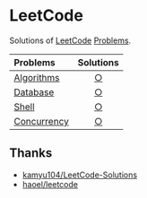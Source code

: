 # LeetCode
Solutions of [LeetCode](https://leetcode.com/) [Problems](https://leetcode.com/problemset/all/).

| Problems                                                    | Solutions                                                                         |
| :---                                                        | :---:                                                                             |
| [Algorithms](https://leetcode.com/problemset/algorithms/)   | [○](https://github.com/ghsable/LeetCode/tree/main/Problems/Algorithms/README.md)  |
| [Database](https://leetcode.com/problemset/database/)       | [○](https://github.com/ghsable/LeetCode/tree/main/Problems/Database/README.md)    |
| [Shell](https://leetcode.com/problemset/shell/)             | [○](https://github.com/ghsable/LeetCode/tree/main/Problems/Shell/README.md)       |
| [Concurrency](https://leetcode.com/problemset/concurrency/) | [○](https://github.com/ghsable/LeetCode/tree/main/Problems/Concurrency/README.md) |

## Thanks
* [kamyu104/LeetCode-Solutions](https://github.com/kamyu104/LeetCode-Solutions)
* [haoel/leetcode](https://github.com/haoel/leetcode)
